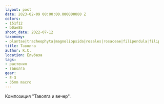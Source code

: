 ```yaml
---
layout: post
date: 2023-02-09 00:00:00.000000000 Z
colors:
- 151f12
- b0ae85
shoot_date: 2022-07-12
taxonomy:
- plantae|tracheophyta|magnoliopsida|rosales|rosaceae|filipendula|filipendula ulmaria
title: Таволга
author: К.С.
location: Ёльбаза
tags:
- растения
- таволга
gear:
- E-3
- 35mm macro
---
```

Композиция "Таволга и вечер".

